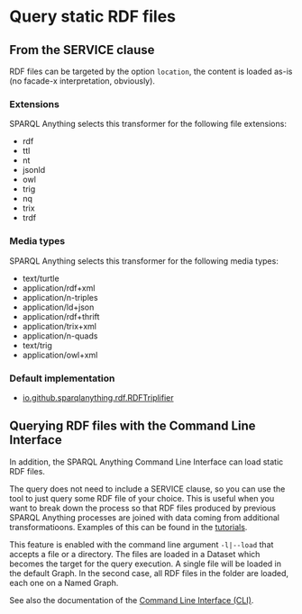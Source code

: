 # Query static RDF files

## From the SERVICE clause

RDF files can be targeted by the option `location`, the content is loaded as-is (no facade-x interpretation, obviously).

### Extensions

SPARQL Anything selects this transformer for the following file extensions:

-  rdf
-  ttl
-  nt
-  jsonld
-  owl
-  trig
-  nq
-  trix
-  trdf

### Media types

SPARQL Anything selects this transformer for the following media types:

- text/turtle
- application/rdf+xml
- application/n-triples
- application/ld+json
- application/rdf+thrift
- application/trix+xml
- application/n-quads
- text/trig
- application/owl+xml

### Default implementation

- [io.github.sparqlanything.rdf.RDFTriplifier](../sparql-anything-rdf/src/main/java/com/github/sparqlanything/rdf/RDFTriplifier.java)


## Querying RDF files with the Command Line Interface

In addition, the SPARQL Anything Command Line Interface can load static RDF files.

The query does not need to include a SERVICE clause, so you can use the tool to just query some RDF file of your choice.
This is useful when you want to break down the process so that RDF files produced by previous SPARQL Anything processes are joined with data coming from additional transformatioons.
Examples of this can be found in the [tutorials](TUTORIALS.md).

This feature is enabled with the command line argument `-l|--load` that accepts a file or a directory.
The files are loaded in a Dataset which becomes the target for the query execution.
A single file will be loaded in the default Graph. 
In the second case, all RDF files in the folder are loaded, each one on a Named Graph.

See also the documentation of the [Command Line Interface (CLI)](CLI.md).
